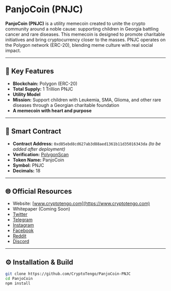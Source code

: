 # PanjoCoin (PNJC)

**PanjoCoin (PNJC)** is a utility memecoin created to unite the crypto community around a noble cause: supporting children in Georgia battling cancer and rare diseases. This memecoin is designed to promote charitable initiatives and bring cryptocurrency closer to the masses. PNJC operates on the Polygon network (ERC-20), blending meme culture with real social impact.

---

## 🔹 Key Features

- **Blockchain:** Polygon (ERC-20)  
- **Total Supply:** 1 Trillion PNJC  
- **Utility Model**  
- **Mission:** Support children with Leukemia, SMA, Glioma, and other rare diseases through a Georgian charitable foundation  
- **A memecoin with heart and purpose**

---

## 🔐 Smart Contract

- **Contract Address:** `0xd85ebd8cd627ab3d88aed1361b11d35016343da` *(to be added after deployment)*  
- **Verification:** [PolygonScan](https://polygonscan.com)  
- **Token Name:** PanjoCoin  
- **Symbol:** PNJC  
- **Decimals:** 18

---

## 🌐 Official Resources

- Website: [www.cryptotengo.com](https://www.cryptotengo.com)  
- Whitepaper (Coming Soon)  
- [Twitter](#)  
- [Telegram](#)  
- [Instagram](#)  
- [Facebook](#)  
- [Reddit](#)  
- [Discord](#)

---

## ⚙️ Installation & Build

```bash
git clone https://github.com/CryptoTengo/PanjoCoin-PNJC
cd PanjoCoin
npm install
